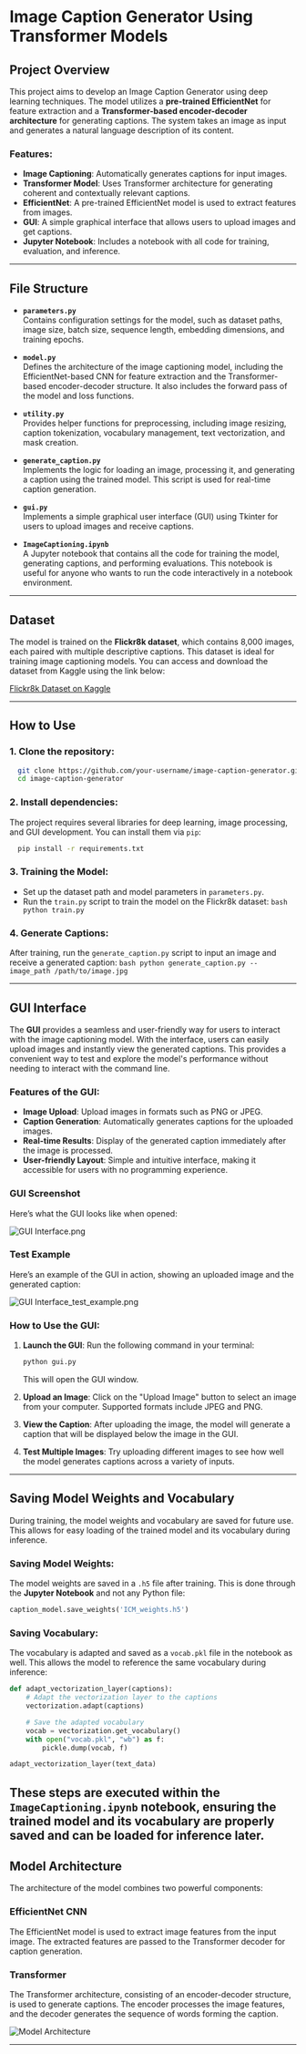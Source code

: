 # **Image Caption Generator Using Transformer Models**

## **Project Overview**

This project aims to develop an Image Caption Generator using deep learning techniques. The model utilizes a **pre-trained EfficientNet** for feature extraction and a **Transformer-based encoder-decoder architecture** for generating captions. The system takes an image as input and generates a natural language description of its content.

### **Features:**
- **Image Captioning**: Automatically generates captions for input images.
- **Transformer Model**: Uses Transformer architecture for generating coherent and contextually relevant captions.
- **EfficientNet**: A pre-trained EfficientNet model is used to extract features from images.
- **GUI**: A simple graphical interface that allows users to upload images and get captions.
- **Jupyter Notebook**: Includes a notebook with all code for training, evaluation, and inference.

---

## **File Structure**

- **`parameters.py`**  
  Contains configuration settings for the model, such as dataset paths, image size, batch size, sequence length, embedding dimensions, and training epochs.

- **`model.py`**  
  Defines the architecture of the image captioning model, including the EfficientNet-based CNN for feature extraction and the Transformer-based encoder-decoder structure. It also includes the forward pass of the model and loss functions.

- **`utility.py`**  
  Provides helper functions for preprocessing, including image resizing, caption tokenization, vocabulary management, text vectorization, and mask creation.

- **`generate_caption.py`**  
  Implements the logic for loading an image, processing it, and generating a caption using the trained model. This script is used for real-time caption generation.

- **`gui.py`**  
  Implements a simple graphical user interface (GUI) using Tkinter for users to upload images and receive captions.

- **`ImageCaptioning.ipynb`**  
  A Jupyter notebook that contains all the code for training the model, generating captions, and performing evaluations. This notebook is useful for anyone who wants to run the code interactively in a notebook environment.

---

## **Dataset**

The model is trained on the **Flickr8k dataset**, which contains 8,000 images, each paired with multiple descriptive captions. This dataset is ideal for training image captioning models. You can access and download the dataset from Kaggle using the link below:

[Flickr8k Dataset on Kaggle](https://www.kaggle.com/datasets/adityajn105/flickr8k)

---

## **How to Use**

### **1. Clone the repository**:
  ```bash
    git clone https://github.com/your-username/image-caption-generator.git
    cd image-caption-generator
  ```

### **2. Install dependencies**:
   The project requires several libraries for deep learning, image processing, and GUI development. You can install them via `pip`:
  ```bash
    pip install -r requirements.txt
  ```

### **3. Training the Model**:
   - Set up the dataset path and model parameters in `parameters.py`.
   - Run the `train.py` script to train the model on the Flickr8k dataset:
    ```bash
    python train.py
    ```

### **4. Generate Captions**:
   After training, run the `generate_caption.py` script to input an image and receive a generated caption:
    ```bash
    python generate_caption.py --image_path /path/to/image.jpg
    ```


---

## **GUI Interface**

The **GUI** provides a seamless and user-friendly way for users to interact with the image captioning model. With the interface, users can easily upload images and instantly view the generated captions. This provides a convenient way to test and explore the model's performance without needing to interact with the command line.

### **Features of the GUI:**
- **Image Upload**: Upload images in formats such as PNG or JPEG.
- **Caption Generation**: Automatically generates captions for the uploaded images.
- **Real-time Results**: Display of the generated caption immediately after the image is processed.
- **User-friendly Layout**: Simple and intuitive interface, making it accessible for users with no programming experience.

### **GUI Screenshot**  
Here’s what the GUI looks like when opened:

![GUI Interface.png](https://github.com/Michael-2003/Image-Caption-Generator-Using-Transformer-Models/blob/328517e87f33bd71d338d5b2fe7d537219fdf8d3/GUI%20Interface.png)

### **Test Example**  
Here’s an example of the GUI in action, showing an uploaded image and the generated caption:

![GUI Interface_test_example.png](https://github.com/Michael-2003/Image-Caption-Generator-Using-Transformer-Models/blob/c7421c92005bc7f3d5dd5fed2bcde361aeb9136d/GUI%20interface_test_example.png)

### **How to Use the GUI:**
1. **Launch the GUI**: Run the following command in your terminal:
    ```bash
    python gui.py
    ```
   This will open the GUI window.

2. **Upload an Image**: Click on the "Upload Image" button to select an image from your computer. Supported formats include JPEG and PNG.

3. **View the Caption**: After uploading the image, the model will generate a caption that will be displayed below the image in the GUI.

4. **Test Multiple Images**: Try uploading different images to see how well the model generates captions across a variety of inputs.

---
## **Saving Model Weights and Vocabulary**

During training, the model weights and vocabulary are saved for future use. This allows for easy loading of the trained model and its vocabulary during inference.

### **Saving Model Weights**:
The model weights are saved in a `.h5` file after training. This is done through the **Jupyter Notebook** and not any Python file:

```python
caption_model.save_weights('ICM_weights.h5')
```
### **Saving Vocabulary**:
The vocabulary is adapted and saved as a `vocab.pkl` file in the notebook as well. This allows the model to reference the same vocabulary during inference:

```python
def adapt_vectorization_layer(captions):
    # Adapt the vectorization layer to the captions
    vectorization.adapt(captions)

    # Save the adapted vocabulary
    vocab = vectorization.get_vocabulary()
    with open("vocab.pkl", "wb") as f:
        pickle.dump(vocab, f)

adapt_vectorization_layer(text_data)

```
These steps are executed within the `ImageCaptioning.ipynb` notebook, ensuring the trained model and its vocabulary are properly saved and can be loaded for inference later.
---
## **Model Architecture**

The architecture of the model combines two powerful components:

### **EfficientNet CNN**

The EfficientNet model is used to extract image features from the input image. The extracted features are passed to the Transformer decoder for caption generation.

### **Transformer**

The Transformer architecture, consisting of an encoder-decoder structure, is used to generate captions. The encoder processes the image features, and the decoder generates the sequence of words forming the caption.

![Model Architecture](https://github.com/Michael-2003/Image-Caption-Generator-Using-Transformer-Models/blob/328517e87f33bd71d338d5b2fe7d537219fdf8d3/Model%20Architecture.jpg)  


---


